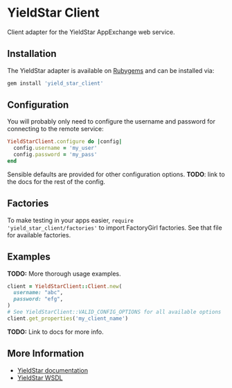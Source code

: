 # YieldStar Client #

Client adapter for the YieldStar AppExchange web service.

## Installation ##

The YieldStar adapter is available on [Rubygems][rubygems] and can be installed via:

```ruby
gem install 'yield_star_client'
```

## Configuration ##

You will probably only need to configure the username and password for connecting to the remote service:

```ruby
YieldStarClient.configure do |config|
  config.username = 'my_user'
  config.password = 'my_pass'
end
```

Sensible defaults are provided for other configuration options. **TODO**: link to the docs for the rest of the config.

## Factories

To make testing in your apps easier, `require 'yield_star_client/factories'` to import FactoryGirl factories. See that file for available factories.

## Examples ##

**TODO:** More thorough usage examples.

```ruby
client = YieldStarClient::Client.new(
  username: "abc",
  password: "efg",
)
# See YieldStarClient::VALID_CONFIG_OPTIONS for all available options
client.get_properties('my_client_name')
```

**TODO:** Link to docs for more info.

## More Information ##

* [YieldStar documentation][yieldstar-docs]
* [YieldStar WSDL][yieldstar-wsdl]

 [rubygems]: http://rubygems.org/gems/yield_star_client
 [yieldstar-docs]: http://rmsws.yieldstar.com/rmsws/doc/AppExchange/index.html
 [yieldstar-wsdl]: http://rmsws.yieldstar.com/rmsws/AppExchange?wsdl
